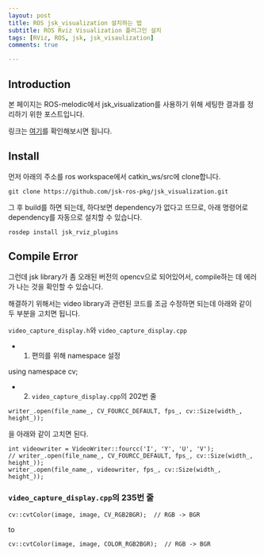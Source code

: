 ```yaml
---
layout: post
title: ROS jsk_visualization 설치하는 법
subtitle: ROS Rviz Visualization 플러그인 설치
tags: [RViz, ROS, jsk, jsk_visaulization]
comments: true

---
```

## Introduction

본 페이지는 ROS-melodic에서 jsk_visualization를 사용하기 위해 세팅한 결과를 정리하기 위한 포스트입니다.

링크는 [여기](https://github.com/jsk-ros-pkg/jsk_visualization)를 확인해보시면 됩니다.



## Install 

먼저 아래의 주소를 ros workspace에서 catkin_ws/src에 clone합니다.

```
git clone https://github.com/jsk-ros-pkg/jsk_visualization.git
```

그 후 build를 하면 되는데, 하다보면 dependency가 없다고 뜨므로, 아래 명령어로 dependency를 자동으로 설치할 수 있습니다.

```
rosdep install jsk_rviz_plugins
```

## Compile Error

그런데 jsk library가 좀 오래된 버전의 opencv으로 되어있어서, compile하는 데 에러가 나는 것을 확인할 수 있습니다.

해결하기 위해서는 video library과 관련된 코드를 조금 수정하면 되는데 아래와 같이 두 부분을 고치면 됩니다.

`video_capture_display.h`와 `video_capture_display.cpp`

* 1. 편의를 위해 namespace 설정

using namespace cv;

* 2. `video_capture_display.cpp`의 202번 줄

```
writer_.open(file_name_, CV_FOURCC_DEFAULT, fps_, cv::Size(width_, height_));
```

을 아래와 같이 고치면 된다.

```
int videowriter = VideoWriter::fourcc('I', 'Y', 'U', 'V');
// writer_.open(file_name_, CV_FOURCC_DEFAULT, fps_, cv::Size(width_, height_));
writer_.open(file_name_, videowriter, fps_, cv::Size(width_, height_));
```

### `video_capture_display.cpp`의 235번 줄
```
cv::cvtColor(image, image, CV_RGB2BGR);  // RGB -> BGR
```

to
```
cv::cvtColor(image, image, COLOR_RGB2BGR);  // RGB -> BGR
```
